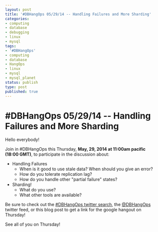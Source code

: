 ```yaml
---
layout: post
title: '#DBHangOps 05/29/14 -- Handling Failures and More Sharding'
categories:
- computing
- database
- debugging
- linux
- mysql
tags:
- '#DBHangOps'
- computing
- database
- HangOps
- linux
- mysql
- mysql_planet
status: publish
type: post
published: true
---
```

\#DBHangOps 05/29/14 -- Handling Failures and More Sharding
=========================================================

Hello everybody!

Join in \#DBHangOps this Thursday, **May, 29, 2014 at 11:00am pacific (18:00 GMT)**, to participate in the discussion about:

* Handling Failures
	* When is it good to use stale data? When should you give an error?
	* How do you tolerate replication lag?
	* How do you handle other "partial failure" states?
* Sharding!
	* What do you use?
	* What other tools are available?

Be sure to check out the [\#DBHangOps twitter search](https://twitter.com/search/realtime?q=%23DBHangOps), the [@DBHangOps](https://twitter.com/dbhangops) twitter feed, or this blog post to get a link for the google hangout on Thursday!

See all of you on Thursday!
